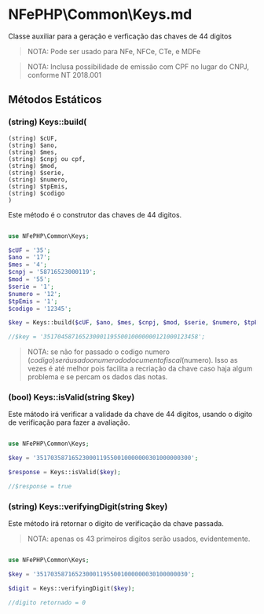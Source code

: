 # NFePHP\Common\Keys.md

Classe auxiliar para a geração e verficação das chaves de 44 digitos

> NOTA: Pode ser usado para NFe, NFCe, CTe, e MDFe

> NOTA: Inclusa possibilidade de emissão com CPF no lugar do CNPJ,
> conforme NT 2018.001

## Métodos Estáticos


### (string) Keys::build(
    (string) $cUF,
    (string) $ano,
    (string) $mes,
    (string) $cnpj ou cpf,
    (string) $mod,
    (string) $serie,
    (string) $numero,
    (string) $tpEmis,
    (string) $codigo
    )

Este método é o construtor das chaves de 44 digitos.

```php

use NFePHP\Common\Keys;

$cUF = '35';
$ano = '17';
$mes = '4';
$cnpj = '58716523000119';
$mod = '55';
$serie = '1';
$numero = '12';
$tpEmis = '1';
$codigo = '12345';

$key = Keys::build($cUF, $ano, $mes, $cnpj, $mod, $serie, $numero, $tpEmis, $codigo);

//$key = '35170458716523000119550010000000121000123458';

```
> NOTA: se não for passado o codigo numero ($codigo) será usado o numero do documento fiscal ($numero).
> Isso as vezes é até melhor pois facilita a recriação da chave caso haja algum problema e se percam os dados das notas.



### (bool) Keys::isValid(string $key)

Este mátodo irá verificar a validade da chave de 44 digitos, usando o digito de verificação para fazer a avaliação.

```php

use NFePHP\Common\Keys;

$key = '35170358716523000119550010000000301000000300';

$response = Keys::isValid($key); 

//$response = true
```
 

### (string) Keys::verifyingDigit(string $key)

Este método irá retornar o digito de verificação da chave passada.

> NOTA: apenas os 43 primeiros digitos serão usados, evidentemente.

```php

use NFePHP\Common\Keys;

$key = '3517035871652300011955001000000030100000030';

$digit = Keys::verifyingDigit($key);

//digito retornado = 0
```
